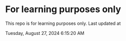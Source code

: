 # For learning purposes only
This repo is for learning purposes only.
Last updated at

Tuesday, August 27, 2024 6:15:20 AM

